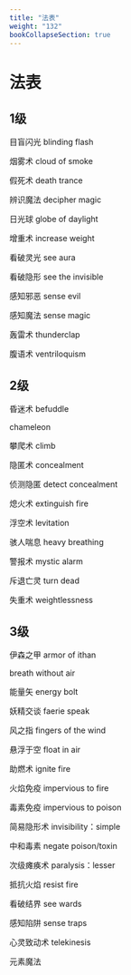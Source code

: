 ```yaml
---
title: "法表"
weight: "132"
bookCollapseSection: true
---
```

# 法表

## 1级

目盲闪光 blinding flash

烟雾术 cloud of smoke

假死术 death trance

辨识魔法 decipher magic

日光球 globe of daylight

增重术 increase weight

看破灵光 see aura

看破隐形 see the invisible

感知邪恶 sense evil

感知魔法 sense magic

轰雷术 thunderclap

腹语术 ventriloquism

## 2级

昏迷术 befuddle

chameleon

攀爬术 climb

隐匿术 concealment

侦测隐匿 detect concealment

熄火术 extinguish fire

浮空术 levitation

骇人喘息 heavy breathing

警报术 mystic alarm

斥退亡灵 turn dead

失重术 weightlessness

## 3级

伊森之甲 armor of ithan

breath without air

能量矢 energy bolt

妖精交谈 faerie speak

风之指 fingers of the wind

悬浮于空 float in air

助燃术 ignite fire

火焰免疫 impervious to fire

毒素免疫 impervious to poison

简易隐形术 invisibility：simple

中和毒素 negate poison/toxin

次级瘫痪术 paralysis：lesser

抵抗火焰 resist fire

看破结界 see wards

感知陷阱 sense traps

心灵致动术 telekinesis

元素魔法
